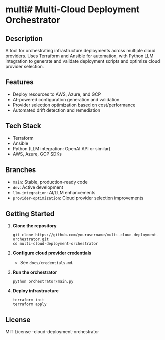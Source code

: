# multi# Multi-Cloud Deployment Orchestrator

## Description
A tool for orchestrating infrastructure deployments across multiple cloud providers. Uses Terraform and Ansible for automation, with Python LLM integration to generate and validate deployment scripts and optimize cloud provider selection.

## Features
- Deploy resources to AWS, Azure, and GCP
- AI-powered configuration generation and validation
- Provider selection optimization based on cost/performance
- Automated drift detection and remediation

## Tech Stack
- Terraform
- Ansible
- Python (LLM integration: OpenAI API or similar)
- AWS, Azure, GCP SDKs

## Branches
- `main`: Stable, production-ready code
- `dev`: Active development
- `llm-integration`: AI/LLM enhancements
- `provider-optimization`: Cloud provider selection improvements

## Getting Started

1. **Clone the repository**
    ```
    git clone https://github.com/yourusername/multi-cloud-deployment-orchestrator.git
    cd multi-cloud-deployment-orchestrator
    ```

2. **Configure cloud provider credentials**
    - See `docs/credentials.md`.

3. **Run the orchestrator**
    ```
    python orchestrator/main.py
    ```

4. **Deploy infrastructure**
    ```
    terraform init
    terraform apply
    ```

## License
MIT License
-cloud-deployment-orchestrator
